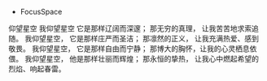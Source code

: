 * FocusSpace

仰望星空
我仰望星空
它是那样辽阔而深邃；
那无穷的真理，
让我苦苦地求索追随。
我仰望星空，
它是那样庄严而圣洁；
那凛然的正义，
让我充满热爱、感到敬畏。
我仰望星空，
它是那样自由而宁静；
那博大的胸怀，让我的心灵栖息依偎。
我仰望星空，
他是那样壮丽而辉煌；
那永恒的挚热，
让我心中燃起希望的烈焰、响起春雷。


